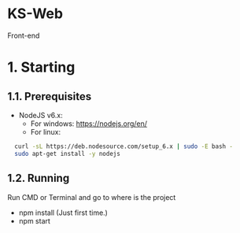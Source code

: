 # KS-Web
Front-end
# 1. Starting

## 1.1. Prerequisites
* NodeJS v6.x:
  * For windows: https://nodejs.org/en/
  * For linux:
```sh  
  curl -sL https://deb.nodesource.com/setup_6.x | sudo -E bash -
  sudo apt-get install -y nodejs
```
  
## 1.2. Running
Run CMD or Terminal and go to where is the project
 * npm install (Just first time.)
 * npm start
